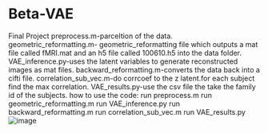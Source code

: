# Beta-VAE
Final Project
preprocess.m-parceltion of the data.
geometric_reformatting.m- geometric_reformatting file which outputs a mat file called fMRI.mat and an h5 file called 100610.h5 into the data folder.
VAE_inference.py-uses the latent variables to generate reconstructed images as mat files. 
backward_reformatting.m-converts the data back into a cifti file.
correlation_sub_vec.m-do corrcoef to the z latent.for each subject find the max correlation.
VAE_results.py-use the csv file the take the family id of the subjects.
how to use the code:
run preprocess.m
run geometric_reformatting.m
run VAE_inference.py
run backward_reformatting.m
run correlation_sub_vec.m
run VAE_results.py
![image](https://user-images.githubusercontent.com/96918517/170553548-3af5641c-fd9d-468b-8a14-f489c90d7878.png)
